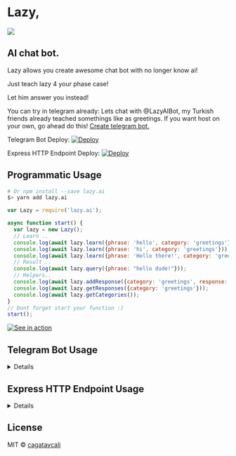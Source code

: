 # Lazy,

![](https://cagatay.js.org/lazy.png)

## AI chat bot.

<p>Lazy allows you create awesome chat bot with no longer know ai!</p>
<p>Just teach lazy 4 your phase case!</p>
<p>Let him answer you instead!</p>

You can try in telegram already: Lets chat with @LazyAIBot, my Turkish friends already teached somethings like as greetings.
If you want host on your own, go ahead do this!
[Create telegram bot.](https://core.telegram.org/bots#6-botfather)

Telegram Bot Deploy:
[![Deploy](https://www.herokucdn.com/deploy/button.svg)](https://heroku.com/deploy?template=https://github.com/cagataycali/lazy-telegram)

Express HTTP Endpoint Deploy:
[![Deploy](https://www.herokucdn.com/deploy/button.svg)](https://heroku.com/deploy?template=https://github.com/cagataycali/lazy-express)

## Programmatic Usage

```bash
# Or npm install --save lazy.ai
$> yarn add lazy.ai
```

```javascript
var Lazy = require('lazy.ai');

async function start() {
  var lazy = new Lazy();
  // Learn ..
  console.log(await lazy.learn({phrase: 'hello', category: 'greetings'}));
  console.log(await lazy.learn({phrase: 'hi', category: 'greetings'}));
  console.log(await lazy.learn({phrase: 'Hello there!', category: 'greetings'}));
  // Result ..
  console.log(await lazy.query({phrase: "hello dude!"}));
  // Helpers..
  console.log(await lazy.addResponse({category: 'greetings', response: 'Hi there!'}));
  console.log(await lazy.getResponses({category: 'greetings'}));
  console.log(await lazy.getCategories());
}
// Dont forget start your function :)
start();
```

[![See in action](https://asciinema.org/a/9fnkllfe8pkddzddkem7iiq8t.png)](https://asciinema.org/a/9fnkllfe8pkddzddkem7iiq8t)

## Telegram Bot Usage

<details>

### Learn something..

```
/learn hi - greeting
```

### Add some greeting message..

```
/add greeting - Hello there!
/add greeting - Hello buddy!
```

### Show categories

```
/categories
```

### Show responses

```
/responses greeting
```

### Just quiet

```
/quiet
```

### Save trained output

```
/save
```

### Load trained output

```
/load
```
</details>

## Express HTTP Endpoint Usage

<details>

### BASE URL: https://YOURAPPNAME.herokuapp.com/</yourappname>

### Train sended data (phrase, category)

```
POST /learn
```

### Forget trained data (phrase, category)

```
POST /forget
```

### Add response in category (category, response)

```
POST /response
```

### Do query in trained data and response random response text.

```
POST /query
```

### Get all trained categories (-)

```
GET /categories
```

### Save trained data.

```
GET /save
```

### Load already trained and saved data.

```
GET /load
```

### Get responses order by category.

```
GET /responses/:category
```

</details>

## License

MIT © [cagataycali](https://cagatay.me)
